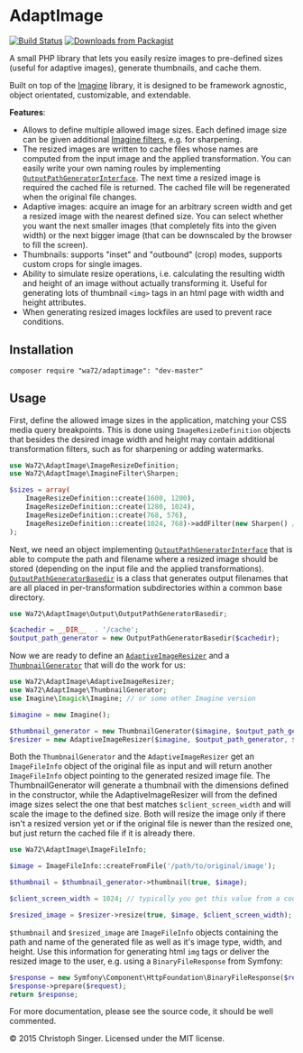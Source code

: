 AdaptImage
==========

[![Build Status](https://travis-ci.org/wasinger/adaptimage.svg?branch=master)](https://travis-ci.org/wasinger/adaptimage)
[![Downloads from Packagist](http://img.shields.io/packagist/dt/wa72/adaptimage.svg)](https://packagist.org/packages/wa72/adaptimage)

A small PHP library that lets you easily resize images to pre-defined sizes (useful for adaptive images), 
generate thumbnails, and cache them.

Built on top of the [Imagine](https://github.com/avalanche123/Imagine) library, it is designed to be framework agnostic,
object orientated, customizable, and extendable.

__Features__:

-   Allows to define multiple allowed image sizes. Each defined image size can be given additional
    [Imagine filters](http://imagine.readthedocs.org/en/latest/_static/API/Imagine/Filter/FilterInterface.html), 
    e.g. for sharpening.
-   The resized images are written to cache files whose names are computed from the input image and the applied
    transformation. You can easily write your own naming roules by implementing
    [`OutputPathGeneratorInterface`](src/Output/OutputPathGeneratorInterface.php). The next time a resized image is required the
    cached file is returned. The cached file will be regenerated when the original file changes.
-   Adaptive images: acquire an image for an arbitrary screen width and get a resized image with the nearest defined size.
    You can select whether you want the next smaller images (that completely fits into the given width) or the next
    bigger image (that can be downscaled by the browser to fill the screen).
-   Thumbnails: supports "inset" and "outbound" (crop) modes, supports custom crops for single images.
-   Ability to simulate resize operations, i.e. calculating the resulting width and height of an image without actually
    transforming it. Useful for generating lots of thumbnail `<img>` tags in an html page with width and height
    attributes.
-   When generating resized images lockfiles are used to prevent race conditions.  

Installation
------------

```
composer require "wa72/adaptimage": "dev-master"
```

Usage
-----

First, define the allowed image sizes in the application, matching your CSS media query breakpoints. This is done using 
`ImageResizeDefinition` objects that besides the desired image width and height may contain additional transformation
filters, such as for sharpening or adding watermarks.

```php
use Wa72\AdaptImage\ImageResizeDefinition;
use Wa72\AdaptImage\ImagineFilter\Sharpen;

$sizes = array(
    ImageResizeDefinition::create(1600, 1200),
    ImageResizeDefinition::create(1280, 1024),
    ImageResizeDefinition::create(768, 576),
    ImageResizeDefinition::create(1024, 768)->addFilter(new Sharpen() // example with additional sharpen filter
);
```

Next, we need an object implementing [`OutputPathGeneratorInterface`](src/Output/OutputPathGeneratorInterface.php) that is able to
compute the path and filename where a resized image should be stored (depending on the input file and the applied 
transformations).
[`OutputPathGeneratorBasedir`](src/Output/OutputPathGeneratorBasedir.php) is a class that generates output filenames that are all
placed in per-transformation subdirectories within a common base directory.

```php
use Wa72\AdaptImage\Output\OutputPathGeneratorBasedir;

$cachedir = __DIR__  . '/cache';
$output_path_generator = new OutputPathGeneratorBasedir($cachedir);
```

Now we are ready to define an [`AdaptiveImageResizer`](src/AdaptiveImageResizer.php) and a 
[`ThumbnailGenerator`](src/ThumbnailGenerator.php) that will do the work for us:

```php
use Wa72\AdaptImage\AdaptiveImageResizer;
use Wa72\AdaptImage\ThumbnailGenerator;
use Imagine\Imagick\Imagine; // or some other Imagine version

$imagine = new Imagine();

$thumbnail_generator = new ThumbnailGenerator($imagine, $output_path_generator, 150, 150, 'inset');
$resizer = new AdaptiveImageResizer($imagine, $output_path_generator, $sizes);
```

Both the `ThumbnailGenerator` and the `AdaptiveImageResizer` get an `ImageFileInfo` object of the original file as
input and will return another `ImageFileInfo` object pointing to the generated resized image file. The ThumbnailGenerator
will generate a thumbnail with the dimensions defined in the constructor, while the AdaptiveImageResizer will from
the defined image sizes select the one that best matches `$client_screen_width` and will scale the image to the defined
size. Both will resize the image only if there isn't a resized version yet or if the original file is newer than the
resized one, but just return the cached file if it is already there.

```php
use Wa72\AdaptImage\ImageFileInfo;

$image = ImageFileInfo::createFromFile('/path/to/original/image');

$thumbnail = $thumbnail_generator->thumbnail(true, $image);

$client_screen_width = 1024; // typically you get this value from a cookie

$resized_image = $resizer->resize(true, $image, $client_screen_width);
```

`$thumbnail` and `$resized_image` are `ImageFileInfo` objects containing the path and name of the generated file
as well as it's image type, width, and height. Use this information for generating html `img` tags or deliver the
resized image to the user, e.g. using a `BinaryFileResponse` from Symfony:

```php
$response = new Symfony\Component\HttpFoundation\BinaryFileResponse($resized_image->getPathname());
$response->prepare($request);
return $response;
```

For more documentation, please see the source code, it should be well commented.


© 2015 Christoph Singer. Licensed under the MIT license.


